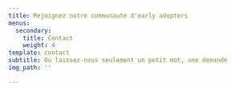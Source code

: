 ```yaml
---
title: Rejoignez notre communauté d'early adopters
menus:
  secondary:
    title: Contact
    weight: 4
template: contact
subtitle: Ou laissez-nous seulement un petit mot, une demande
img_path: ''

---
```


